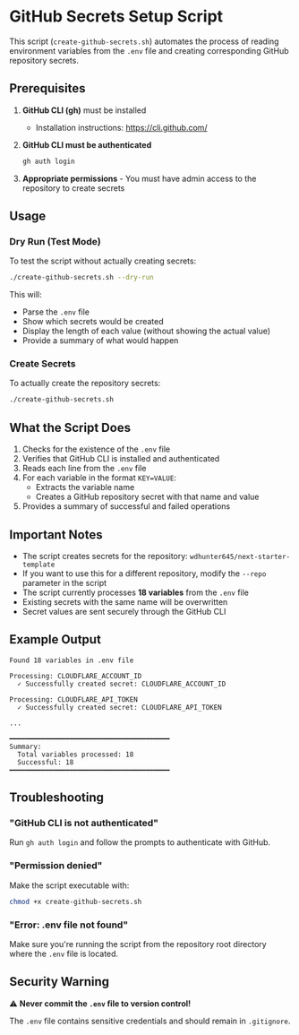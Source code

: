 # GitHub Secrets Setup Script

This script (`create-github-secrets.sh`) automates the process of reading environment variables from the `.env` file and creating corresponding GitHub repository secrets.

## Prerequisites

1. **GitHub CLI (gh)** must be installed
   - Installation instructions: https://cli.github.com/
   
2. **GitHub CLI must be authenticated**
   ```bash
   gh auth login
   ```

3. **Appropriate permissions** - You must have admin access to the repository to create secrets

## Usage

### Dry Run (Test Mode)
To test the script without actually creating secrets:
```bash
./create-github-secrets.sh --dry-run
```

This will:
- Parse the `.env` file
- Show which secrets would be created
- Display the length of each value (without showing the actual value)
- Provide a summary of what would happen

### Create Secrets
To actually create the repository secrets:
```bash
./create-github-secrets.sh
```

## What the Script Does

1. Checks for the existence of the `.env` file
2. Verifies that GitHub CLI is installed and authenticated
3. Reads each line from the `.env` file
4. For each variable in the format `KEY=VALUE`:
   - Extracts the variable name
   - Creates a GitHub repository secret with that name and value
5. Provides a summary of successful and failed operations

## Important Notes

- The script creates secrets for the repository: `wdhunter645/next-starter-template`
- If you want to use this for a different repository, modify the `--repo` parameter in the script
- The script currently processes **18 variables** from the `.env` file
- Existing secrets with the same name will be overwritten
- Secret values are sent securely through the GitHub CLI

## Example Output

```
Found 18 variables in .env file

Processing: CLOUDFLARE_ACCOUNT_ID
  ✓ Successfully created secret: CLOUDFLARE_ACCOUNT_ID

Processing: CLOUDFLARE_API_TOKEN
  ✓ Successfully created secret: CLOUDFLARE_API_TOKEN

...

━━━━━━━━━━━━━━━━━━━━━━━━━━━━━━━━━━━━━━━━
Summary:
  Total variables processed: 18
  Successful: 18
━━━━━━━━━━━━━━━━━━━━━━━━━━━━━━━━━━━━━━━━
```

## Troubleshooting

### "GitHub CLI is not authenticated"
Run `gh auth login` and follow the prompts to authenticate with GitHub.

### "Permission denied"
Make the script executable with:
```bash
chmod +x create-github-secrets.sh
```

### "Error: .env file not found"
Make sure you're running the script from the repository root directory where the `.env` file is located.

## Security Warning

⚠️ **Never commit the `.env` file to version control!** 

The `.env` file contains sensitive credentials and should remain in `.gitignore`.
